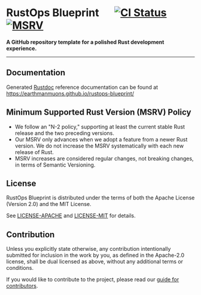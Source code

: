 # RustOps Blueprint &emsp; [![CI Status]][actions] [![MSRV]][rust-version]

[CI Status]:
  https://img.shields.io/github/actions/workflow/status/EarthmanMuons/rustops-blueprint/on-pull-request.yml?event=merge_group&label=CI&logo=github
[actions]:
  https://github.com/EarthmanMuons/rustops-blueprint/actions?query=event%3Amerge_group
[MSRV]: https://img.shields.io/badge/MSRV-1.64-blue
[rust-version]:
  https://doc.rust-lang.org/cargo/reference/manifest.html#the-rust-version-field

**A GitHub repository template for a polished Rust development experience.**

---

## Documentation

Generated [Rustdoc][] reference documentation can be found at
<https://earthmanmuons.github.io/rustops-blueprint/>

[Rustdoc]: https://doc.rust-lang.org/stable/rustdoc/

## Minimum Supported Rust Version (MSRV) Policy

- We follow an "N-2 policy," supporting at least the current stable Rust release
  and the two preceding versions.
- Our MSRV only advances when we adopt a feature from a newer Rust version. We
  do not increase the MSRV systematically with each new release of Rust.
- MSRV increases are considered regular changes, not breaking changes, in terms
  of Semantic Versioning.

## License

RustOps Blueprint is distributed under the terms of both the Apache License
(Version 2.0) and the MIT License.

See [LICENSE-APACHE](LICENSE-APACHE) and [LICENSE-MIT](LICENSE-MIT) for details.

## Contribution

Unless you explicitly state otherwise, any contribution intentionally submitted
for inclusion in the work by you, as defined in the Apache-2.0 license, shall be
dual licensed as above, without any additional terms or conditions.

If you would like to contribute to the project, please read our
[guide for contributors](CONTRIBUTING.md).
